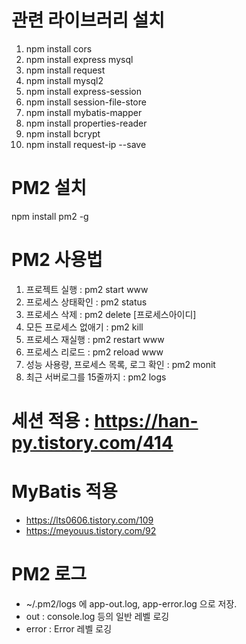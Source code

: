 # 관련 라이브러리 설치
 1) npm install cors
 2) npm install express mysql
 3) npm install request
 4) npm install mysql2
 5) npm install express-session
 6) npm install session-file-store
 7) npm install mybatis-mapper 
 8) npm install properties-reader
 9) npm install bcrypt
10) npm install request-ip --save
 

# PM2 설치
 npm install pm2 -g

# PM2 사용법
 1) 프로젝트 실행 : pm2 start www
 2) 프로세스 상태확인 : pm2 status
 3) 프로세스 삭제 : pm2 delete [프로세스아이디]
 4) 모든 프로세스 없애기 : pm2 kill
 5) 프로세스 재실행 : pm2 restart www
 6) 프로세스 리로드 : pm2 reload www
 7) 성능 사용량, 프로세스 목록, 로그 확인 : pm2 monit
 8) 최근 서버로그를 15줄까지 : pm2 logs <appname>


# 세션 적용 : https://han-py.tistory.com/414
# MyBatis 적용
 - https://lts0606.tistory.com/109
 - https://meyouus.tistory.com/92

# PM2 로그
 - ~/.pm2/logs 에 app-out.log, app-error.log 으로 저장.
 - out : console.log 등의 일반 레벨 로깅
 - error : Error 레벨 로깅